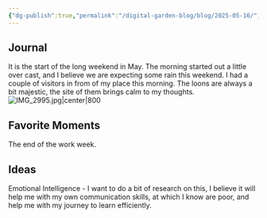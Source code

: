 ```yaml
---
{"dg-publish":true,"permalink":"/digital-garden-blog/blog/2025-05-16/","tags":["#dailynote"]}
---
```


## Journal
It is the start of the long weekend in May. The morning started out a little over cast, and I believe we are expecting some rain this weekend. 
I had a couple of visitors in from of my place this morning. The loons are always a bit majestic, the site of them brings calm to my thoughts.
![IMG_2995.jpg|center|800](/img/user/_attachments/IMG_2995.jpg)

## Favorite Moments
The end of the work week.
## Ideas
Emotional Intelligence - I want to do a bit of research on this, I believe it will help me with my own communication skills, at which I know are poor, and help me with my journey to learn efficiently. 

